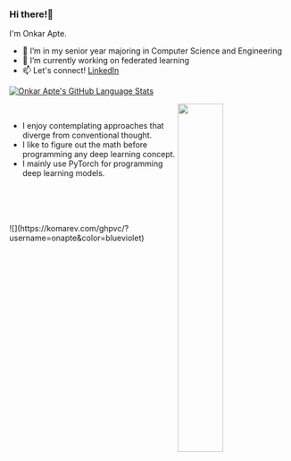 ### Hi there!👋

I'm Onkar Apte.

- 🔭 I’m in my senior year majoring in Computer Science and Engineering
- 🌱 I’m currently working on federated learning
- 📫 Let's connect! [LinkedIn](https://www.linkedin.com/in/onapte)  

[![Onkar Apte's GitHub Language Stats](https://github-readme-stats.vercel.app/api/top-langs/?username=onapte&langs_count=5&theme=tokyonight)]()

<div>
  <img align='right' src="https://github.com/Anmol-Baranwal/Cool-GIFs-For-GitHub/assets/74038190/0c7eb6ed-663b-4ce4-bfbd-18239a38ba1b" width='40%'>
  <br>

- I enjoy contemplating approaches that diverge from conventional thought.
- I like to figure out the math before programming any deep learning concept.
- I mainly use PyTorch for programming deep learning models.

</div>
<br>
<br>
<br>
<br>
![](https://komarev.com/ghpvc/?username=onapte&color=blueviolet)
